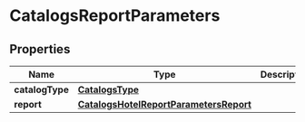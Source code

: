 
# CatalogsReportParameters

## Properties
| Name | Type | Description | Notes |
| ------------ | ------------- | ------------- | ------------- |
| **catalogType** | [**CatalogsType**](CatalogsType.md) |  |  |
| **report** | [**CatalogsHotelReportParametersReport**](CatalogsHotelReportParametersReport.md) |  |  |




